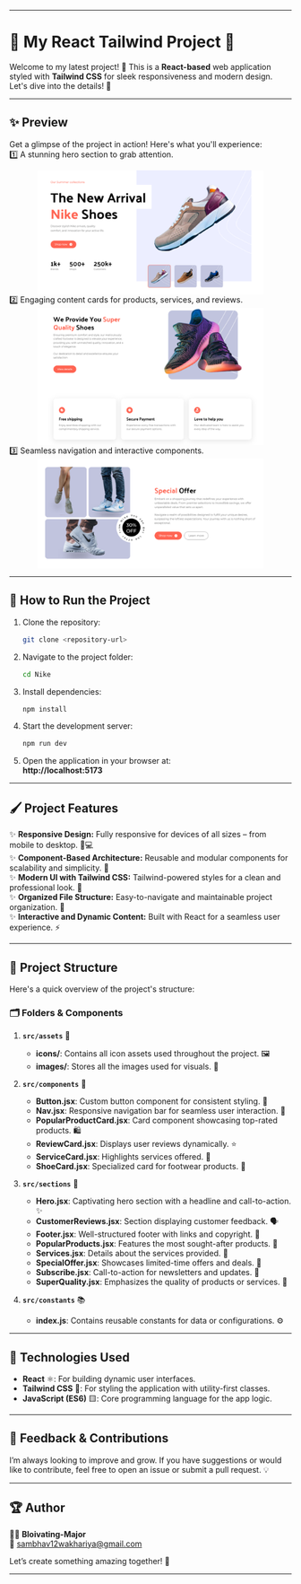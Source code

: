 
---

# 🌟 **My React Tailwind Project** 🌟

Welcome to my latest project! 🚀 This is a **React-based** web application styled with **Tailwind CSS** for sleek responsiveness and modern design. Let's dive into the details! 🌈

---

## ✨ **Preview**

Get a glimpse of the project in action! Here's what you'll experience:  
1️⃣ A stunning hero section to grab attention.  
<div style="display:flex; justify-content:center;">
<img src="./src/assets/heroSection.png" width="80%" /> 
</div>
2️⃣ Engaging content cards for products, services, and reviews.
<div style="display:flex; justify-content:center;">
<img src="./src/assets/qualityService.png" width="80%" /> 
</div>  
3️⃣ Seamless navigation and interactive components.  
<div style="display:flex; justify-content:center;">
<img src="./src/assets/specialOffer.png" width="80%" /> 
</div>

---

## 🚀 **How to Run the Project**

1. Clone the repository:  
   ```bash
   git clone <repository-url>
   ```
2. Navigate to the project folder:  
   ```bash
   cd Nike
   ```
3. Install dependencies:  
   ```bash
   npm install
   ```
4. Start the development server:  
   ```bash
   npm run dev
   ```
5. Open the application in your browser at:  
   **http://localhost:5173**

---

## 🖌️ **Project Features**

✨ **Responsive Design:** Fully responsive for devices of all sizes – from mobile to desktop. 📱💻  
✨ **Component-Based Architecture:** Reusable and modular components for scalability and simplicity. 🧩  
✨ **Modern UI with Tailwind CSS:** Tailwind-powered styles for a clean and professional look. 🎨  
✨ **Organized File Structure:** Easy-to-navigate and maintainable project organization. 📂  
✨ **Interactive and Dynamic Content:** Built with React for a seamless user experience. ⚡  

---

## 📁 **Project Structure**

Here's a quick overview of the project's structure:

### 🗂️ **Folders & Components**

1. **`src/assets`** 🎨  
   - **icons/**: Contains all icon assets used throughout the project. 🖼️  
   - **images/**: Stores all the images used for visuals. 📸  

2. **`src/components`** 🧩  
   - **Button.jsx**: Custom button component for consistent styling. 🔘  
   - **Nav.jsx**: Responsive navigation bar for seamless user interaction. 🧭  
   - **PopularProductCard.jsx**: Card component showcasing top-rated products. 🛍️  
   - **ReviewCard.jsx**: Displays user reviews dynamically. ⭐  
   - **ServiceCard.jsx**: Highlights services offered. 🔧  
   - **ShoeCard.jsx**: Specialized card for footwear products. 👟  

3. **`src/sections`** 📜  
   - **Hero.jsx**: Captivating hero section with a headline and call-to-action. ✨  
   - **CustomerReviews.jsx**: Section displaying customer feedback. 🗣️  
   - **Footer.jsx**: Well-structured footer with links and copyright. 📌  
   - **PopularProducts.jsx**: Features the most sought-after products. 🛒  
   - **Services.jsx**: Details about the services provided. 🔑  
   - **SpecialOffer.jsx**: Showcases limited-time offers and deals. 🤑  
   - **Subscribe.jsx**: Call-to-action for newsletters and updates. 📧  
   - **SuperQuality.jsx**: Emphasizes the quality of products or services. 💎  

4. **`src/constants`** 📚  
   - **index.js**: Contains reusable constants for data or configurations. ⚙️  

---

## 🎯 **Technologies Used**

- **React** ⚛️: For building dynamic user interfaces.  
- **Tailwind CSS** 💨: For styling the application with utility-first classes.  
- **JavaScript (ES6)** 🟨: Core programming language for the app logic.  

---


## 🙌 **Feedback & Contributions**

I’m always looking to improve and grow. If you have suggestions or would like to contribute, feel free to open an issue or submit a pull request. 💡  

---

## 🏆 **Author**

👨‍💻 **Bloivating-Major**  
📧 [sambhav12wakhariya@gmail.com](mailto:sambhav12wakhariya@gmail.com)  

Let’s create something amazing together! 🎉

--- 






